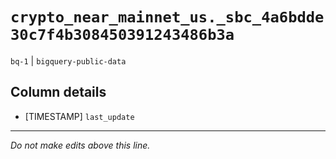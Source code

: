 # `crypto_near_mainnet_us._sbc_4a6bdde30c7f4b308450391243486b3a`
`bq-1` | `bigquery-public-data`

## Column details
* [TIMESTAMP] `last_update`

-------------------------------------------------------------------------------
*Do not make edits above this line.*
